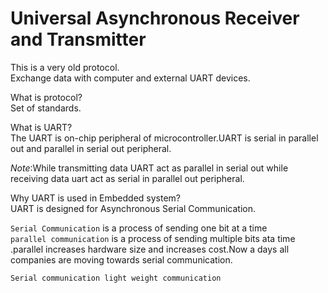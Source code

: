 # Universal Asynchronous Receiver and Transmitter  

This is a very old protocol.  
Exchange data with computer and external UART devices.

What is protocol?   
Set of standards.  

What is UART?  
The UART is on-chip peripheral of microcontroller.UART is serial in parallel out and parallel in serial out peripheral.  

*Note*:While transmitting data UART act as parallel in serial out while receiving data uart act as serial in parallel out peripheral.   

Why UART is used in Embedded system?  
UART is designed for Asynchronous Serial Communication.

`Serial Communication` is a process of sending one bit at a time   
`parallel communication` is a process of sending multiple bits ata time .parallel increases hardware size and increases cost.Now a days all companies are moving towards serial communication.   

`Serial communication light weight communication`   

